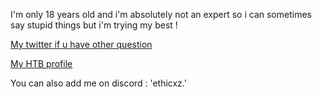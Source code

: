 I'm only 18 years old and i'm absolutely not an expert so i can sometimes say stupid things but i'm trying my best !

[My twitter if u have other question](https://x.com/ethicxz)

[My HTB profile](https://app.hackthebox.com/profile/1704836)

You can also add me on discord : 'ethicxz.'
